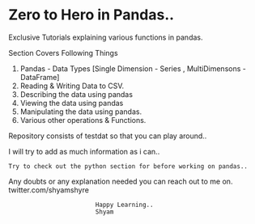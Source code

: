 # Zero to Hero in Pandas..
Exclusive Tutorials explaining various functions in pandas.

Section Covers Following Things

1) Pandas - Data Types [Single Dimension - Series , MultiDimensons - DataFrame]
2) Reading & Writing Data to CSV.
3) Describing the data using pandas
4) Viewing the data using pandas
5) Manipulating the data using pandas.
6) Various other operations & Functions.

Repository consists of testdat so that you can play around..

I will try to add as much information as i can..

    Try to check out the python section for before working on pandas..
    
Any doubts or any explanation needed you can reach out to me on.
twitter.com/shyamshyre

                            Happy Learning..
                            Shyam

